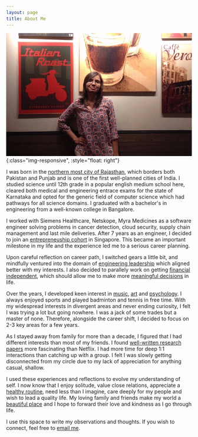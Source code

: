 ```yaml
---
layout: page
title: About Me
---
```


![image-title-here](/assets/aditi.jpeg){:class="img-responsive", :style="float: right"}

I was born in the [northern most city of Rajasthan](), which borders both Pakistan and Punjab and is one of the first well-planned cities of India. I studied science until 12th grade in a popular english medium school here, cleared both medical and engineering entrace exams for the state of Karnataka and opted for the generic field of computer science which had pathways for all science domains. I graduated with a bachelor's in engineering from a well-known college in Bangalore. 

I worked with Siemens Healthcare, Netskope, Myra Medicines as a software engineer solving problems in cancer detection, cloud security, supply chain management and last mile deliveries. After 7 years as an engineer, I decided to join an [entrepreneuship cohort]() in Singapore. This became an important milestone in my life and the experience led me to a serious career planning. 

Upon careful reflection on career path, I switched gears a little bit, and mindfully ventured into the domain of [engineering leadership]() which aligned better with my interests. I also decided to parallely work on getting [financial independent](), which should allow me to make more [meaningful decisions]() in life.

Over the years, I developed keen interest in [music](), [art]() and [psychology](). I always enjoyed sports and played badminton and tennis in free time. With my widespread interests in divergent areas and never ending curiosity, I felt I was trying a lot but going nowhere. I was a jack of some trades but a master of none. Therefore, alongside the career shift, I decided to focus on 2-3 key areas for a few years. 

As I stayed away from family for more than a decade, I figured that I had different interests than most of my friends. I found [well-written research papers]() more fascinating than Netflix. I had more time for deep 1:1 interactions than catching up with a group. I felt I was slowly getting disconnected from my circle due to my lack of appreciation for anything casual, shallow. 

I used these experiences and reflections to evolve my understanding of self. I now know that I enjoy solitude, value close relations, appreciate a [healthy routine](), need less than I imagine, care deeply for my people and wish to lead a quality life. My loving family and friends make my world a [beautiful place]() and I hope to forward their love and kindness as I go through life. 

I use this space to write my observations and thoughts. If you wish to connect, feel free to [email me](). 
